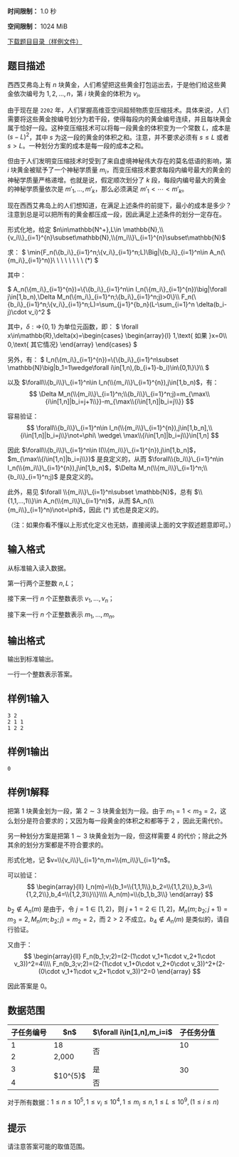 


**时间限制：** 1.0 秒 


**空间限制：** 1024 MiB

[下载题目目录（样例文件）](examples/CSP202209-5.zip)




## 题目描述

西西艾弗岛上有 $n$ 块黄金，人们希望把这些黄金打包运出去，于是他们给这些黄金依次编号为 $1,2,\dots,n$，第 $i$ 块黄金的体积为 $v_i$。

由于现在是 `2202` 年，人们掌握高维亚空间超频物质变压缩技术。具体来说，人们需要将这些黄金按编号划分为若干段，使得每段内的黄金编号连续，并且每块黄金属于恰好一段。这种变压缩技术可以将每一段黄金的体积变为一个常数 $L$，成本是 $(s-L)^2$，其中 $s$ 为这一段的黄金的体积之和。注意，并不要求必须有 $s\leq L$ 或者 $s>L$。一种划分方案的成本是每一段的成本之和。

但由于人们发明变压缩技术时受到了来自虚境神秘伟大存在的莫名低语的影响，第 $i$ 块黄金被赋予了一个神秘学质量 $m_i$，而变压缩技术要求每段内编号最大的黄金的神秘学质量严格递增。也就是说，假定顺次划分了 $k$ 段，每段内编号最大的黄金的神秘学质量依次是 $m'_1,...,m'_k$，那么必须满足 $m'_1<\cdots<m'_k$。

现在西西艾弗岛上的人们想知道，在满足上述条件的前提下，最小的成本是多少？注意到总是可以把所有的黄金都压成一段，因此满足上述条件的划分一定存在。

形式化地，给定 $n\in\mathbb{N^+},L\in \mathbb{N},\\{v_i\\}_{i=1}^{n}\subset\mathbb{N},\\{m_i\\}\_{i=1}^{n}\subset\mathbb{N}$

求：
$
\min\{F_n(\\{b_i\\}\_{i=1}^n;\\{v_i\\}_{i=1}^n;L)\Big|\\{b_i\\}\_{i=1}^n\in A_n(\\{m_i\\}\_{i=1}^n)\}\ \ \ \ \ \ \ \ (*)
$

其中：

$
A_n(\\{m_i\\}\_{i=1}^{n})=\\{\\{b_i\\}\_{i=1}^n\in I_n(\\{m_i\\}\_{i=1}^{n})\big|\forall j\in[1,b_n),\Delta M_n(\\{m_i\\}\_{i=1}^n;\\{b_i\\}_{i=1}^n;j)>0\\}\\\\
F_n(\\{b_i\\}\_{i=1}^n;\\{v_i\\}\_{i=1}^n;L)=\sum\_{j=1}^{b_n}(L-\sum\_{i=1}^n \delta(b_i-j)\cdot v_i)^2
$

其中，$\delta:\mathbb{\Rightarrow} \{0,1\}$ 为单位元函数，即：
$
\forall x\in\mathbb{R},\delta(x)=\begin{cases}
	\begin{array}{l}
1,\text{  如果 }x=0\\\\
0,\text{  其它情况}
	\end{array}
\end{cases}
$


另外，有：
$
I_n(\\{m_i\\}\_{i=1}^{n})=\\{\\{b_i\\}\_{i=1}^n\subset \mathbb{N}\big|b_1=1\wedge\forall i\in[1,n),(b_{i+1}-b_i)\in\\{0,1\\}\\}\\\\
$



以及 $\forall\\{b_i\\}\_{i=1}^n\in I_n(\\{m_i\\}\_{i=1}^{n}),j\in[1,b_n)$，有：
$$
\Delta M_n(\\{m_i\\}\_{i=1}^n;\\{b_i\\}\_{i=1}^n;j)=m_{\max\\{i\in[1,n]|b_i=j+1\\}}-m_{\max\\{i\in[1,n]|b_i=j\\}}
$$


容易验证：
$$
\forall\\{b_i\\}\_{i=1}^n\in I_n(\\{m_i\\}\_{i=1}^{n}),j\in[1,b_n],\\{i\in[1,n]|b_i=j\\}\not=\phi\ \wedge\ \max\\{i\in[1,n]|b_i=j\\}\in[1,n]
$$



因此 $\forall\\{b_i\\}\_{i=1}^n\in I(\\{m_i\\}\_{i=1}^{n}),j\in[1,b_n]$，$m_{\max\\{i\in[1,n]|b_i=j\\}}$ 是良定义的，从而 $\forall\\{b_i\\}\_{i=1}^n\in I_n(\\{m_i\\}\_{i=1}^{n}),j\in[1,b_n)$，$\Delta M_n(\\{m_i\\}\_{i=1}^n;\\{b_i\\}_{i=1}^n;j)$ 是良定义的。

此外，易见 $\forall \\{m_i\\}\_{i=1}^n\subset \mathbb{N}$，总有 $\\{1,1,...,1\\}\in A_n(\\{m_i\\}\_{i=1}^n)$，从而 $A_n(\\{m_i\\}_{i=1}^n)\not=\phi$，因此 $(*)$ 式也是良定义的。

（注：如果你看不懂以上形式化定义也无妨，直接阅读上面的文字叙述题意即可。）


## 输入格式

从标准输入读入数据。

第一行两个正整数 $n,L$；

接下来一行 $n$ 个正整数表示 $v_1,...,v_n$；

接下来一行 $n$ 个正整数表示 $m_1,...,m_n$。

## 输出格式

输出到标准输出。

一行一个整数表示答案。








## 样例1输入

```plain
3 2
2 1 1
1 2 2
```



## 样例1输出

```plain
0
```


## 样例1解释

把第 $1$ 块黄金划为一段，第 $2\sim 3$ 块黄金划为一段。由于 $m_1=1<m_3=2$，这么划分是符合要求的；又因为每一段黄金的体积之和都等于 $2$ ，因此无需代价。

另一种划分方案是把第 $1\sim 3$ 块黄金划为一段，但这样需要 $4$ 的代价；除此之外其余的划分方案都是不符合要求的。

形式化地，记 $v=\\{v_i\\}\_{i=1}^n,m=\\{m_i\\}\_{i=1}^n$。

可以验证： 
$$
\begin{array}{ll}
I_n(m)=\\{b_1=\\{1,1,1\\},b_2=\\{1,1,2\\},b_3=\\{1,2,2\\},b_4=\\{1,2,3\\}\\}\\\\
A_n(m)=\\{b_1,b_3\\}
\end{array}
$$


$b_2\not\in A_n(m)$ 是由于，令 $j=1\in[1,2)$，则 $j+1=2\in[1,2]$，$M_n(m;b_2;j+1)=m_3=2,M_n(m;b_2;j)=m_2=2$，而 $2>2$ 不成立。$b_4\not\in A_n(m)$ 是类似的，请自行验证。

又由于：
$$
\begin{array}{ll}
F_n(b_1;v;2)=(2-(1\cdot v_1+1\cdot v_2+1\cdot v_3))^2=4\\\\
F_n(b_3;v;2)=(2-(1\cdot v_1+0\cdot v_2+0\cdot v_3))^2+(2-(0\cdot v_1+1\cdot v_2+1\cdot v_3))^2=0
\end{array}
$$


因此答案是 $0$。

## 数据范围

 
	


<table class="table table-bordered"><thead><tr><th rowspan="1">子任务编号</th><th rowspan="1">$n$</th><th rowspan="1">$\forall i\in[1,n],m_i=i$</th><th rowspan="1">子任务分值</th></tr></thead><tbody><tr><td rowspan="1">1</td><td rowspan="1">18</td><td rowspan="2">否</td><td rowspan="1">10</td></tr><tr><td rowspan="1">2</td><td rowspan="1">2,000</td><td rowspan="3">30</td></tr><tr><td rowspan="1">3</td><td rowspan="2">$10^{5}$</td><td rowspan="1">是</td></tr><tr><td rowspan="1">4</td><td rowspan="1">否</td></tr></tbody></table> 

对于所有数据：$1\leq n\leq 10^5,1\leq v_i\leq 10^4,1\leq m_i\leq n,1\leq L\leq 10^9,(1\leq i\leq n)$

## 提示

请注意答案可能的取值范围。